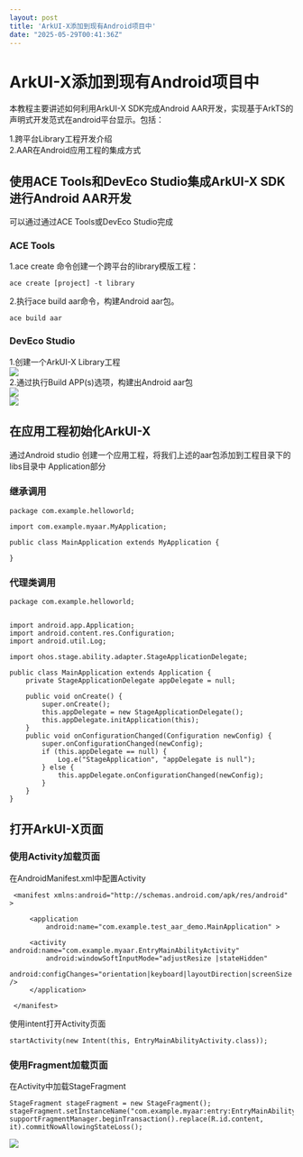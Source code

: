 ```yaml
---
layout: post
title: 'ArkUI-X添加到现有Android项目中'
date: "2025-05-29T00:41:36Z"
---
```

ArkUI-X添加到现有Android项目中
======================

本教程主要讲述如何利用ArkUI-X SDK完成Android AAR开发，实现基于ArkTS的声明式开发范式在android平台显示。包括：

1.跨平台Library工程开发介绍  
2.AAR在Android应用工程的集成方式

使用ACE Tools和DevEco Studio集成ArkUI-X SDK进行Android AAR开发
-----------------------------------------------------

可以通过通过ACE Tools或DevEco Studio完成

### ACE Tools

1.ace create 命令创建一个跨平台的library模版工程：

    ace create [project] -t library
    

2.执行ace build aar命令，构建Android aar包。

    ace build aar
    

### DevEco Studio

1.创建一个ArkUI-X Library工程  
![](https://img2024.cnblogs.com/blog/682407/202505/682407-20250528220927914-510340132.png)  
2.通过执行Build APP(s)选项，构建出Android aar包  
![](https://img2024.cnblogs.com/blog/682407/202505/682407-20250528220944681-209960859.png)  
![](https://img2024.cnblogs.com/blog/682407/202505/682407-20250528220952034-1881220369.png)

在应用工程初始化ArkUI-X
---------------

通过Android studio 创建一个应用工程，将我们上述的aar包添加到工程目录下的libs目录中 Application部分

### 继承调用

    package com.example.helloworld;
    
    import com.example.myaar.MyApplication;
    
    public class MainApplication extends MyApplication { 
    
    }
    

### 代理类调用

    package com.example.helloworld;
    
    
    import android.app.Application;
    import android.content.res.Configuration;
    import android.util.Log;
    
    import ohos.stage.ability.adapter.StageApplicationDelegate;
    
    public class MainApplication extends Application {
        private StageApplicationDelegate appDelegate = null;
    
        public void onCreate() {
            super.onCreate();
            this.appDelegate = new StageApplicationDelegate();
            this.appDelegate.initApplication(this);
        }
        public void onConfigurationChanged(Configuration newConfig) {
            super.onConfigurationChanged(newConfig);
            if (this.appDelegate == null) {
                Log.e("StageApplication", "appDelegate is null");
            } else {
                this.appDelegate.onConfigurationChanged(newConfig);
            }
        }
    }
    

打开ArkUI-X页面
-----------

### 使用Activity加载页面

在AndroidManifest.xml中配置Activity

     <manifest xmlns:android="http://schemas.android.com/apk/res/android" >
    
         <application
             android:name="com.example.test_aar_demo.MainApplication" >
    
         <activity android:name="com.example.myaar.EntryMainAbilityActivity" 
             android:windowSoftInputMode="adjustResize |stateHidden"
             android:configChanges="orientation|keyboard|layoutDirection|screenSize|uiMode|smallestScreenSize" />
         </application>
    
     </manifest>
    

使用intent打开Activity页面

    startActivity(new Intent(this, EntryMainAbilityActivity.class));
    

### 使用Fragment加载页面

在Activity中加载StageFragment

    StageFragment stageFragment = new StageFragment();
    stageFragment.setInstanceName("com.example.myaar:entry:EntryMainAbilityActivity:");
    supportFragmentManager.beginTransaction().replace(R.id.content, it).commitNowAllowingStateLoss();
    

![](https://img2024.cnblogs.com/blog/682407/202505/682407-20250528221009973-726362221.png)